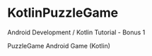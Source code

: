 # KotlinPuzzleGame

Android Development / Kotlin Tutorial - Bonus 1

PuzzleGame Android Game (Kotlin)
